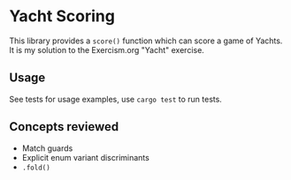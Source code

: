 # Yacht Scoring
This library provides a `score()` function which can score a game of Yachts. It is my solution to the Exercism.org "Yacht" exercise.
## Usage
See tests for usage examples, use `cargo test` to run tests.
## Concepts reviewed
- Match guards
- Explicit enum variant discriminants
- `.fold()`